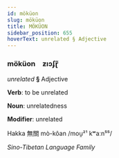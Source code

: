 ```yaml
---
id: möküon
slug: möküon
title: MÖKÜON
sidebar_position: 655
hoverText: unrelated § Adjective
---
```


### möküon&emsp;<span kind="abugida">ƶıɔʄɽ̃</span>

*unrelated* **§** Adjective

**Verb**: to be unrelated

**Noun**: unrelatedness

**Modifier**: unrelated

Hakka 無關 mò-kôan /mou̯²¹ kʷaːn⁵⁵/

*Sino-Tibetan Language Family*
